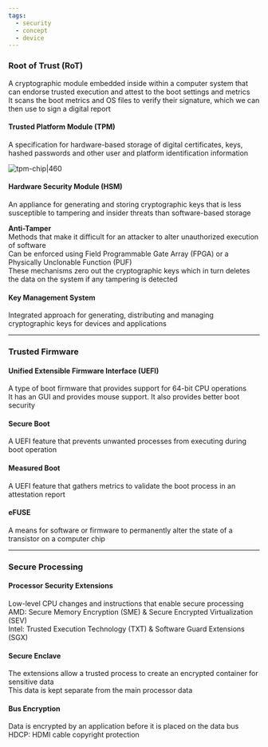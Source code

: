 ```yaml
---
tags:
  - security
  - concept
  - device
---
```


### Root of Trust (RoT)
A cryptographic module embedded inside within a computer system that can endorse trusted execution and attest to the boot settings and metrics  
It scans the boot metrics and OS files to verify their signature, which we can then use to sign a digital report

#### Trusted Platform Module (TPM)  
A specification for hardware-based storage of digital certificates, keys, hashed passwords and other user and platform identification information

![tpm-chip|460](images/tpm-chip.png)

#### Hardware Security Module (HSM)
An appliance for generating and storing cryptographic keys that is less susceptible to tampering and insider threats than software-based storage

**Anti-Tamper**  
Methods that make it difficult for an attacker to alter unauthorized execution of software  
Can be enforced using Field Programmable Gate Array (FPGA) or a Physically Unclonable Function (PUF)  
These mechanisms zero out the cryptographic keys which in turn deletes the data on the system if any tampering is detected

#### Key Management System
Integrated approach for generating, distributing and managing cryptographic keys for devices and applications

---

### Trusted Firmware

#### Unified Extensible Firmware Interface (UEFI)  
A type of boot firmware that provides support for 64-bit CPU operations  
It has an GUI and provides mouse support. It also provides better boot security

#### Secure Boot
A UEFI feature that prevents unwanted processes from executing during boot operation

#### Measured Boot  
A UEFI feature that gathers metrics to validate the boot process in an attestation report

#### eFUSE
A means for software or firmware to permanently alter the state of a transistor on a computer chip

---

### Secure Processing

#### Processor Security Extensions  
Low-level CPU changes and instructions that enable secure processing  
AMD: Secure Memory Encryption (SME) & Secure Encrypted Virtualization (SEV)  
Intel: Trusted Execution Technology (TXT) & Software Guard Extensions (SGX)  

#### Secure Enclave
The extensions allow a trusted process to create an encrypted container for sensitive data  
This data is kept separate from the main processor data

#### Bus Encryption  
Data is encrypted by an application before it is placed on the data bus  
HDCP: HDMI cable copyright protection  
